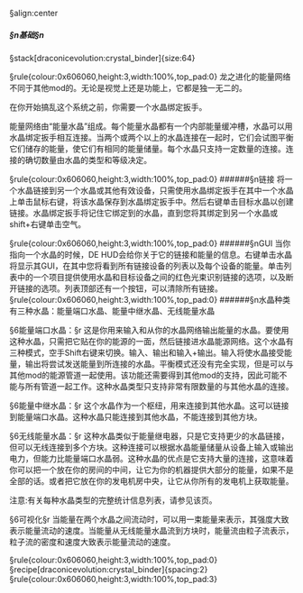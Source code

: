§align:center
##### §n基础§n
§stack[draconicevolution:crystal_binder]{size:64}

§rule{colour:0x606060,height:3,width:100%,top_pad:0}
龙之进化的能量网络不同于其他mod的。无论是视觉上还是功能上，它都是独一无二的。

在你开始搞乱这个系统之前，你需要一个水晶绑定扳手。

能量网络由“能量水晶”组成。每个能量水晶都有一个内部能量缓冲槽，水晶可以用水晶绑定扳手相互连接。当两个或两个以上的水晶连接在一起时，它们会试图平衡它们储存的能量，使它们有相同的能量储量。每个水晶只支持一定数量的连接。连接的确切数量由水晶的类型和等级决定。

§rule{colour:0x606060,height:3,width:100%,top_pad:0}
######§n链接
将一个水晶链接到另一个水晶或其他有效设备，只需使用水晶绑定扳手在其中一个水晶上单击鼠标右键，将该水晶保存到水晶绑定扳手中。然后右键单击目标水晶以创建链接。水晶绑定扳手将记住它绑定到的水晶，直到您将其绑定到另一个水晶或shift+右键单击空气。

§rule{colour:0x606060,height:3,width:100%,top_pad:0}
######§nGUI
当你指向一个水晶的时候，DE HUD会给你关于它的链接和能量的信息。右键单击水晶将显示其GUI，在其中您将看到所有链接设备的列表以及每个设备的能量。单击列表中的一个项目提供使用水晶和目标设备之间的红色光束识别链接的选项，以及断开链接的选项。列表顶部还有一个按钮，可以清除所有链接。
§rule{colour:0x606060,height:3,width:100%,top_pad:0}
######§n水晶种类
有三种水晶：能量端口水晶、能量中继水晶、无线能量水晶

§6能量端口水晶：§r
这是你用来输入和从你的水晶网络输出能量的水晶。要使用这种水晶，只需把它贴在你的能源的一面，然后链接进水晶能源网络。这个水晶有三种模式，空手Shift右键来切换。输入、输出和输入+输出。输入将使水晶接受能量，输出将尝试发送能量到所连接的水晶。平衡模式还没有完全实现，但是可以与其他mod的能源管道一起使用。该功能还需要得到其他mod的支持，因此可能不能与所有管道一起工作。这种水晶类型只支持非常有限数量的与其他水晶的连接。

§6能量中继水晶：§r
这个水晶作为一个枢纽，用来连接到其他水晶。这可以链接到能量端口水晶。这种水晶只能连接到其他水晶，不能连接到其他方块。

§6无线能量水晶：§r
这种水晶类似于能量继电器，只是它支持更少的水晶链接，但可以无线连接到多个方块。这种连接可以根据水晶能量储量从设备上输入或输出电力，但能力比能量端口水晶弱。这种水晶的优点是它支持大量的连接，这意味着你可以把一个放在你的房间的中间，让它为你的机器提供大部分的能量，如果不是全部的话。或者把它放在你的发电机房中央，让它从你所有的发电机上获取能量。

注意:有关每种水晶类型的完整统计信息列表，请参见该页。

§6可视化§r
当能量在两个水晶之间流动时，可以用一束能量来表示，其强度大致表示能量流动的速度。当能量从无线能量水晶流到方块时，能量流由粒子流表示，粒子流的密度和速度大致表示能量流动的速度。

§rule{colour:0x606060,height:3,width:100%,top_pad:0}
§recipe[draconicevolution:crystal_binder]{spacing:2}
§rule{colour:0x606060,height:3,width:100%,top_pad:3}